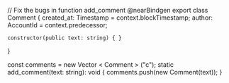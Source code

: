// Fix the bugs in function add_comment
@nearBindgen
export class Comment {
    created_at: Timestamp = context.blockTimestamp;
    author: AccountId = context.predecessor;

    constructor(public text: string) { }
}

const comments = new Vector < Comment > ("c");
static add_comment(text: string): void {
    comments.push(new Comment(text));
}
